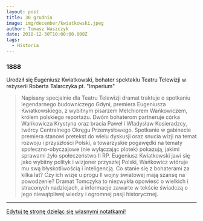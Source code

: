 ```yaml
---
layout: post
title: 30 grudnia
image: img/december/kwiatkowski.jpeg
author: Tomasz Waszczyk
date: 2018-12-30T10:00:00.000Z
tags:
  - Historia
---
```


### 1888

Urodził się Eugeniusz Kwiatkowski, bohater spektaklu Teatru Telewizji w reżyserii Roberta Talarczyka pt. "Imperium"

> Napisany specjalnie dla Teatru Telewizji dramat traktuje o spotkaniu legendarnego budowniczego Gdyni, premiera Eugeniusza Kwiatkowskiego, z wybitnym pisarzem Melchiorem Wańkowiczem, królem polskiego reportażu. Dwóm bohaterom partneruje córka Wańkowicza Krystyna oraz bracia Paweł i Władysław Kosieradzcy, twórcy Centralnego Okręgu Przemysłowego. Spotkanie w gabinecie premiera stanowi pretekst do wielu dyskusji oraz snucia wizji na temat rozwoju i przyszłości Polski, a towarzyskie pogawędki na tematy społeczno-obyczajowe (nie wyłączając plotek) pokazują, jakimi sprawami żyło społeczeństwo II RP. Eugeniusz Kwiatkowski jawi się jako wybitny polityk i wizjoner przyszłej Polski, Wańkowicz wtóruje mu swą błyskotliwością i inteligencją. Co stanie się z bohaterami za kilka lat? Czy ich wizje u progu II wojny światowej mają szansę na powodzenie? Dramat Tomczyka to niezwykła opowieść o wielkich i straconych nadziejach, a informacje zawarte w tekście świadczą o jego niewątpliwej wiedzy i ogromnej pasji historycznej.

---

<a href="https://github.com/TomaszWaszczyk/historia.waszczyk.com/edit/master/src/content/december-30.md" target="_blank">Edytuj tę stronę dzieląc się własnymi notatkami!</a>
